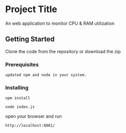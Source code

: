 # Project Title

An web application to monitor CPU & RAM utilization

## Getting Started

Clone the code from the repository or download the zip

### Prerequisites

```
updated npm and node in your system.
```

### Installing

```
npm install
```

```
node index.js
```

open your browser and run 
```
http://localhost:8001/
```
